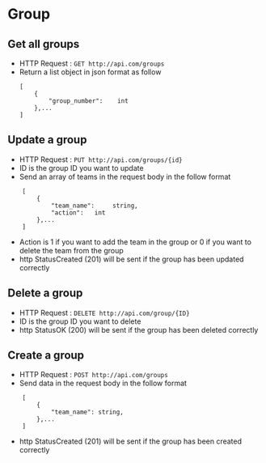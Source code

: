 # Group

## Get all groups

* HTTP Request : ```GET http://api.com/groups```
* Return a list object in json format as follow
    ``` 
    [
        {
            "group_number":    int    
        },...
    ]
    ```

## Update a group

* HTTP Request : ```PUT http://api.com/groups/{id}```
* ID is the group ID you want to update
* Send an array of teams in the request body in the follow format
``` 
    [
        {  
            "team_name":     string,
            "action":   int
        },...
    ]
```
* Action is 1 if you want to add the team in the group or 0 if you want to delete the team from the group
* http StatusCreated (201) will be sent if the group has been updated correctly

## Delete a group
* HTTP Request : ```DELETE http://api.com/group/{ID}```
* ID is the group ID you want to delete
* http StatusOK (200) will be sent if the group has been deleted correctly

## Create a group
* HTTP Request : ```POST http://api.com/groups```
* Send data in the request body in the follow format 
``` 
    [
        {  
            "team_name": string, 
        },...
    ]
```
* http StatusCreated (201) will be sent if the group has been created correctly
  
